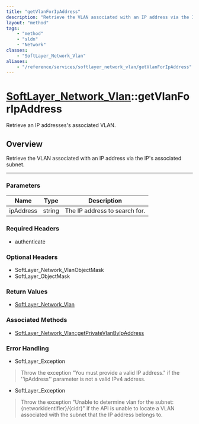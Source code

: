 ```yaml
---
title: "getVlanForIpAddress"
description: "Retrieve the VLAN associated with an IP address via the IP's associated subnet."
layout: "method"
tags:
    - "method"
    - "sldn"
    - "Network"
classes:
    - "SoftLayer_Network_Vlan"
aliases:
    - "/reference/services/softlayer_network_vlan/getVlanForIpAddress"
---
```

# [SoftLayer_Network_Vlan](/reference/services/SoftLayer_Network_Vlan)::getVlanForIpAddress

Retrieve an IP addresses's associated VLAN.


## Overview 
Retrieve the VLAN associated with an IP address via the IP's associated subnet. 

-----

### Parameters 
|Name | Type | Description |
| --- | --- | --- |
|ipAddress| string| The IP address to search for.|


### Required Headers
* authenticate


### Optional Headers
* SoftLayer_Network_VlanObjectMask
* SoftLayer_ObjectMask

### Return Values
* <a href='/reference/datatypes/SoftLayer_Network_Vlan'>SoftLayer_Network_Vlan </a>


### Associated Methods

*  [SoftLayer_Network_Vlan::getPrivateVlanByIpAddress](/reference/services/SoftLayer_Network_Vlan/getPrivateVlanByIpAddress )



### Error Handling

* SoftLayer_Exception 

> Throw the exception "You must provide a valid IP address." if the ''ipAddress'' parameter is not a valid IPv4 address. 

* SoftLayer_Exception 

> Throw the exception "Unable to determine vlan for the subnet: {networkIdentifier}/{cidr}" if the API is unable to locate a VLAN associated with the subnet that the IP address belongs to. 



